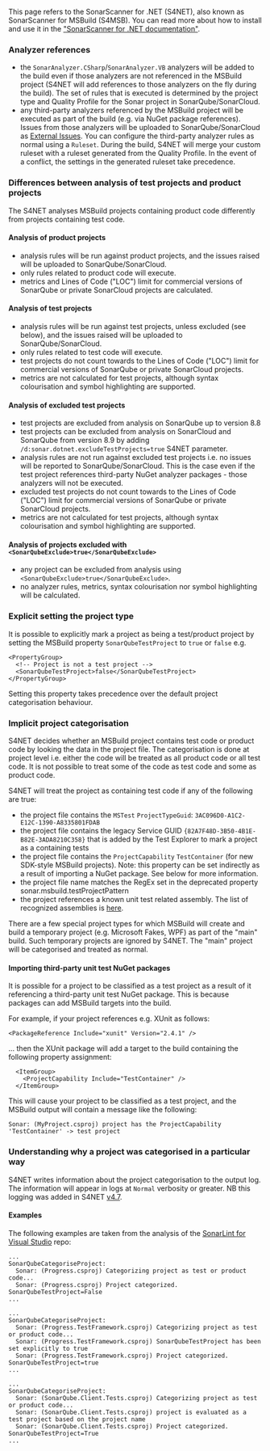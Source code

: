 ﻿This page refers to the SonarScanner for .NET (S4NET), also known as SonarScanner for MSBuild (S4MSB). You can read more about how to install and use it in the ["SonarScanner for .NET documentation"](https://redirect.sonarsource.com/doc/install-configure-scanner-msbuild.html).

### Analyzer references

* the `SonarAnalyzer.CSharp`/`SonarAnalyzer.VB` analyzers will be added to the build even if those analyzers are not referenced in the MSBuild project (S4NET will add references to those analyzers on the fly during the build). The set of rules that is executed is determined by the project type and Quality Profile for the Sonar project in SonarQube/SonarCloud.
* any third-party analyzers referenced by the MSBuild project will be executed as part of the build (e.g. via NuGet package references). Issues from those analyzers will be uploaded to SonarQube/SonarCloud as [External Issues](https://sonarcloud.io/documentation/analysis/external-issues/). You can configure the third-party analyzer rules as normal using a `Ruleset`. During the build, S4NET will merge your custom ruleset with a ruleset generated from the Quality Profile. In the event of a conflict, the settings in the generated ruleset take precedence.

### Differences between analysis of test projects and product projects

The S4NET analyses MSBuild projects containing product code differently from projects containing test code.

#### Analysis of product projects

* analysis rules will be run against product projects, and the issues raised will be uploaded to SonarQube/SonarCloud.
* only rules related to product code will execute.
* metrics and Lines of Code ("LOC") limit for commercial versions of SonarQube or private SonarCloud projects are calculated.

#### Analysis of test projects

* analysis rules will be run against test projects, unless excluded (see below), and the issues raised will be uploaded to SonarQube/SonarCloud.
* only rules related to test code will execute.
* test projects do not count towards to the Lines of Code ("LOC") limit for commercial versions of SonarQube or private SonarCloud projects.
* metrics are not calculated for test projects, although syntax colourisation and symbol highlighting are supported.

#### Analysis of excluded test projects

* test projects are excluded from analysis on SonarQube up to version 8.8
* test projects can be excluded from analysis on SonarCloud and SonarQube from version 8.9 by adding `/d:sonar.dotnet.excludeTestProjects=true` S4NET parameter.
* analysis rules are not run against excluded test projects i.e. no issues will be reported to SonarQube/SonarCloud. This is the case even if the test project references third-party NuGet analyzer packages - those analyzers will not be executed.
* excluded test projects do not count towards to the Lines of Code ("LOC") limit for commercial versions of SonarQube or private SonarCloud projects.
* metrics are not calculated for test projects, although syntax colourisation and symbol highlighting are supported.

#### Analysis of projects excluded with `<SonarQubeExclude>true</SonarQubeExclude>`

* any project can be excluded from analysis using `<SonarQubeExclude>true</SonarQubeExclude>`.
* no analyzer rules, metrics, syntax colourisation nor symbol highlighting will be calculated.

### Explicit setting the project type
It is possible to explicitly mark a project as being a test/product project by setting the MSBuild property `SonarQubeTestProject` to `true` or `false` e.g.

```
<PropertyGroup>
  <!-- Project is not a test project -->
  <SonarQubeTestProject>false</SonarQubeTestProject>
</PropertyGroup>
```
Setting this property takes precedence over the default project categorisation behaviour.

### Implicit project categorisation
S4NET decides whether an MSBuild project contains test code or product code by looking the data in the project file. The categorisation is done at project level i.e. either the code will be treated as all product code or all test code. It is not possible to treat some of the code as test code and some as product code.

S4NET will treat the project as containing test code if any of the following are true:
* the project file contains the `MSTest` `ProjectTypeGuid`: `3AC096D0-A1C2-E12C-1390-A8335801FDAB`
* the project file contains the legacy Service GUID `{82A7F48D-3B50-4B1E-B82E-3ADA8210C358}` that is added by the Test Explorer to mark a project as a containing tests
* the project file contains the `ProjectCapability` `TestContainer` (for new SDK-style MSBuild projects). Note: this property can be set indirectly as a result of importing a NuGet package. See below for more information.
* the project file name matches the RegEx set in the deprecated property sonar.msbuild.testProjectPattern
* the project references a known unit test related assembly. The list of recognized assemblies is [here](https://github.com/SonarSource/sonar-scanner-msbuild/blob/master/src/SonarScanner.MSBuild.Tasks/IsTestByReference.cs#L35).

There are a few special project types for which MSBuild will create and build a temporary project (e.g. Microsoft Fakes, WPF) as part of the "main" build. Such temporary projects are ignored by S4NET. The "main" project will be categorised and treated as normal.

#### Importing third-party unit test NuGet packages
It is possible for a project to be classified as a test project as a result of it referencing a third-party unit test NuGet package. This is because packages can add MSBuild targets into the build.

For example, if your project references e.g. XUnit as follows:
```
<PackageReference Include="xunit" Version="2.4.1" />
```
... then the XUnit package will add a target to the build containing the following property assignment:
```
  <ItemGroup>
    <ProjectCapability Include="TestContainer" />
  </ItemGroup>
```
This will cause your project to be classified as a test project, and the MSBuild output will contain a message like the following:

```
Sonar: (MyProject.csproj) project has the ProjectCapability 'TestContainer' -> test project
```

### Understanding why a project was categorised in a particular way
S4NET writes information about the project categorisation to the output log. The information will appear in logs at `Normal` verbosity or greater.
NB this logging was added in S4NET [v4.7](https://github.com/SonarSource/sonar-scanner-msbuild/releases/tag/4.7.0.2295).

#### Examples
The following examples are taken from the analysis of the [SonarLint for Visual Studio](https://github.com/sonarsource/sonarlint-visualstudio) repo:

```
...
SonarQubeCategoriseProject:
  Sonar: (Progress.csproj) Categorizing project as test or product code...
  Sonar: (Progress.csproj) Project categorized. SonarQubeTestProject=False
...

...
SonarQubeCategoriseProject:
  Sonar: (Progress.TestFramework.csproj) Categorizing project as test or product code...
  Sonar: (Progress.TestFramework.csproj) SonarQubeTestProject has been set explicitly to true
  Sonar: (Progress.TestFramework.csproj) Project categorized. SonarQubeTestProject=true
...

...
SonarQubeCategoriseProject:
  Sonar: (SonarQube.Client.Tests.csproj) Categorizing project as test or product code...
  Sonar: (SonarQube.Client.Tests.csproj) project is evaluated as a test project based on the project name
  Sonar: (SonarQube.Client.Tests.csproj) Project categorized. SonarQubeTestProject=True
...
```
